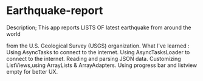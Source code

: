 # Earthquake-report

Description;
This app reports LISTS OF latest earthquake from around the world

from the U.S. Geological Survey (USGS) organization.
What I've learned :
Using AsyncTasks to connect to the internet.
Using AsyncTasksLoader to connect to the internet.
Reading and parsing JSON data.
Customizing ListViews,using ArrayLists & ArrayAdapters.
Using progress bar and listview empty for better UX.
